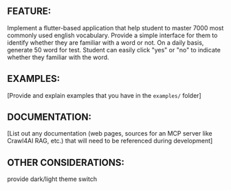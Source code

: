 ## FEATURE:

Implement a flutter-based application that help student to master 7000 most commonly used english vocabulary. Provide a simple interface for them to identify whether they are familiar with a word or not. On a daily basis, generate 50 word for test. Student can easily click "yes" or "no" to indicate whether they familiar with the word. 

## EXAMPLES:

[Provide and explain examples that you have in the `examples/` folder]

## DOCUMENTATION:

[List out any documentation (web pages, sources for an MCP server like Crawl4AI RAG, etc.) that will need to be referenced during development]

## OTHER CONSIDERATIONS:

provide dark/light theme switch
